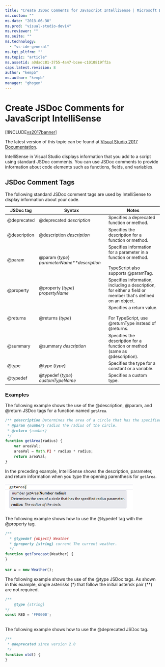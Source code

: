 ```yaml
---
title: "Create JSDoc Comments for JavaScript IntelliSense | Microsoft Docs"
ms.custom: ""
ms.date: "2018-06-30"
ms.prod: "visual-studio-dev14"
ms.reviewer: ""
ms.suite: ""
ms.technology: 
  - "vs-ide-general"
ms.tgt_pltfrm: ""
ms.topic: "article"
ms.assetid: a0dadc81-3755-4a47-bcee-c1010819ff2a
caps.latest.revision: 8
author: "kempb"
ms.author: "kempb"
manager: "ghogen"
---
```

# Create JSDoc Comments for JavaScript IntelliSense
[!INCLUDE[vs2017banner](../includes/vs2017banner.md)]

The latest version of this topic can be found at [Visual Studio 2017 Documentation](https://docs.microsoft.com/en-us/visualstudio/).  
  
IntelliSense in Visual Studio displays information that you add to a script using standard JSDoc comments. You can use JSDoc comments to provide information about code elements such as functions, fields, and variables.  
  
## JSDoc Comment Tags  
 The following standard JSDoc comment tags are used by IntelliSense to display information about your code.  
  
|JSDoc tag|Syntax|Notes|  
|---------------|------------|-----------|  
|@deprecated|@deprecated *description*|Specifies a deprecated function or method.|  
|@description|@description *description*|Specifies the description for a function or method.|  
|@param|@param {*type*} *parameterName**description*|Specifies information for a parameter in a function or method.<br /><br /> TypeScript also supports @paramTag.|  
|@property|@property {*type*} *propertyName*|Specifies information, including a description, for either a field or member that's defined on an object.|  
|@returns|@returns {*type*}|Specifies a return value.<br /><br /> For TypeScript, use @returnType instead of @returns.|  
|@summary|@summary *description*|Specifies the description for a function or method (same as @description).|  
|@type|@type {*type*}|Specifies the type for a constant or a variable.|  
|@typedef|@typedef {*type*} *customTypeName*|Specifies a custom type.|  
  
### Examples  
 The following example shows the use of the @description, @param, and @return JSDoc tags for a function named `getArea`.  
  
```javascript  
/** @description Determines the area of a circle that has the specified radius parameter.  
 * @param {number} radius The radius of the circle.  
 * @return {number}  
 */  
function getArea(radius) {  
    var areaVal;  
    areaVal = Math.PI * radius * radius;  
    return areaVal;  
}  
```  
  
 In the preceding example, IntelliSense shows the description, parameter, and return information when you type the opening parenthesis for `getArea`.  
  
 ![IntelliSense information for a function](../ide/media/js-intellisense-jsdoc-comments.png "JS_IntelliSense_JSDoc_Comments")  
  
 The following example shows how to use the @typedef tag with the @property tag.  
  
```javascript  
/**  
  * @typedef {object} Weather  
  * @property {string} current The current weather.  
  */  
function getForecast(Weather) {  
}  
  
var w = new Weather();  
```  
  
 The following example shows the use of the @type JSDoc tags. As shown in this example, single asterisks (*) that follow the initial asterisk pair (\*\*) are not required.  
  
```javascript  
/**  
    @type {string}  
*/  
const RED = 'FF0000';  
  
```  
  
 The following example shows how to use the @deprecated JSDoc tag.  
  
```javascript  
/**  
 * @deprecated since version 2.0  
 */  
function old() {  
}  
```



